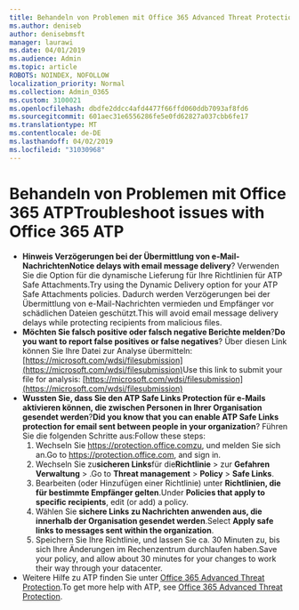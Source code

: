 ```yaml
---
title: Behandeln von Problemen mit Office 365 Advanced Threat Protection (ATP)
ms.author: deniseb
author: denisebmsft
manager: laurawi
ms.date: 04/01/2019
ms.audience: Admin
ms.topic: article
ROBOTS: NOINDEX, NOFOLLOW
localization_priority: Normal
ms.collection: Admin_O365
ms.custom: 3100021
ms.openlocfilehash: dbdfe2ddcc4afd4477f66ffd060ddb7093af8fd6
ms.sourcegitcommit: 601aec31e6556286fe5e0fd62827a037cbb6fe17
ms.translationtype: MT
ms.contentlocale: de-DE
ms.lasthandoff: 04/02/2019
ms.locfileid: "31030968"
---
```

# <a name="troubleshoot-issues-with-office-365-atp"></a><span data-ttu-id="c5076-102">Behandeln von Problemen mit Office 365 ATP</span><span class="sxs-lookup"><span data-stu-id="c5076-102">Troubleshoot issues with Office 365 ATP</span></span>

- <span data-ttu-id="c5076-103">**Hinweis Verzögerungen bei der Übermittlung von e-Mail-Nachrichten**</span><span class="sxs-lookup"><span data-stu-id="c5076-103">**Notice delays with email message delivery**?</span></span> <span data-ttu-id="c5076-104">Verwenden Sie die Option für die dynamische Lieferung für Ihre Richtlinien für ATP Safe Attachments.</span><span class="sxs-lookup"><span data-stu-id="c5076-104">Try using the Dynamic Delivery option for your ATP Safe Attachments policies.</span></span> <span data-ttu-id="c5076-105">Dadurch werden Verzögerungen bei der Übermittlung von e-Mail-Nachrichten vermieden und Empfänger vor schädlichen Dateien geschützt.</span><span class="sxs-lookup"><span data-stu-id="c5076-105">This will avoid email message delivery delays while protecting recipients from malicious files.</span></span>
- <span data-ttu-id="c5076-106">**Möchten Sie falsch positive oder falsch negative Berichte melden**?</span><span class="sxs-lookup"><span data-stu-id="c5076-106">**Do you want to report false positives or false negatives**?</span></span> <span data-ttu-id="c5076-107">Über diesen Link können Sie Ihre Datei zur Analyse übermitteln:[https://microsoft.com/wdsi/filesubmission](https://microsoft.com/wdsi/filesubmission)</span><span class="sxs-lookup"><span data-stu-id="c5076-107">Use this link to submit your file for analysis: [https://microsoft.com/wdsi/filesubmission](https://microsoft.com/wdsi/filesubmission)</span></span>
- <span data-ttu-id="c5076-108">**Wussten Sie, dass Sie den ATP Safe Links Protection für e-Mails aktivieren können, die zwischen Personen in Ihrer Organisation gesendet werden**?</span><span class="sxs-lookup"><span data-stu-id="c5076-108">**Did you know that you can enable ATP Safe Links protection for email sent between people in your organization**?</span></span> <span data-ttu-id="c5076-109">Führen Sie die folgenden Schritte aus:</span><span class="sxs-lookup"><span data-stu-id="c5076-109">Follow these steps:</span></span>
    1. <span data-ttu-id="c5076-110">Wechseln Sie https://protection.office.comzu, und melden Sie sich an.</span><span class="sxs-lookup"><span data-stu-id="c5076-110">Go to https://protection.office.com, and sign in.</span></span>
    2. <span data-ttu-id="c5076-111">Wechseln Sie zu**sicheren Links**für die**Richtlinie** > zur **Gefahren Verwaltung** > .</span><span class="sxs-lookup"><span data-stu-id="c5076-111">Go to **Threat management** > **Policy** > **Safe Links**.</span></span>
    3. <span data-ttu-id="c5076-112">Bearbeiten (oder Hinzufügen einer Richtlinie) unter **Richtlinien, die für bestimmte Empfänger gelten**.</span><span class="sxs-lookup"><span data-stu-id="c5076-112">Under **Policies that apply to specific recipients**, edit (or add) a policy.</span></span>
    4. <span data-ttu-id="c5076-113">Wählen Sie **sichere Links zu Nachrichten anwenden aus, die innerhalb der Organisation gesendet werden**.</span><span class="sxs-lookup"><span data-stu-id="c5076-113">Select **Apply safe links to messages sent within the organization**.</span></span>
    5. <span data-ttu-id="c5076-114">Speichern Sie Ihre Richtlinie, und lassen Sie ca. 30 Minuten zu, bis sich Ihre Änderungen im Rechenzentrum durchlaufen haben.</span><span class="sxs-lookup"><span data-stu-id="c5076-114">Save your policy, and allow about 30 minutes for your changes to work their way through your datacenter.</span></span>
- <span data-ttu-id="c5076-115">Weitere Hilfe zu ATP finden Sie unter [Office 365 Advanced Threat Protection](https://docs.microsoft.com/office365/securitycompliance/office-365-atp).</span><span class="sxs-lookup"><span data-stu-id="c5076-115">To get more help with ATP, see [Office 365 Advanced Threat Protection](https://docs.microsoft.com/office365/securitycompliance/office-365-atp).</span></span>